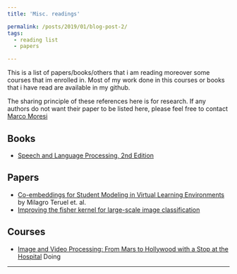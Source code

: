 ```yaml
---
title: 'Misc. readings'

permalink: /posts/2019/01/blog-post-2/
tags:
  - reading list
  - papers

---
```


This is a list of papers/books/others that i am reading moreover some courses that im enrolled in. Most of my work done in this courses or books that i have read are available in my github.

The sharing principle of these references here is for research. If any authors do not want their paper to be listed here, please feel free to contact [Marco Moresi](mrc.moresi@gmail.com)

## Books
* [Speech and Language Processing, 2nd Edition](https://www.amazon.com/Speech-Language-Processing-Daniel-Jurafsky/dp/0131873210)


## Papers
* [Co-embeddings for Student Modeling in Virtual Learning Environments](https://dl.acm.org/citation.cfm?id=3209227) by Milagro Teruel et. al.
* [Improving the fisher kernel for large-scale image classification](https://hal.inria.fr/docs/00/54/86/30/PDF/PSM10_0766.pdf)


## Courses
* [Image and Video Processing: From Mars to Hollywood with a Stop at the Hospital](https://www.coursera.org/learn/image-processing/home/welcome) Doing
------